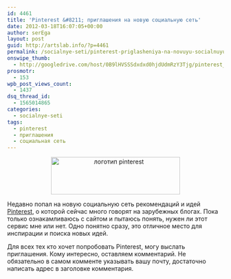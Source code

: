 ```yaml
---
id: 4461
title: 'Pinterest &#8211; приглашения на новую социальную сеть'
date: 2012-03-18T16:07:05+00:00
author: serEga
layout: post
guid: http://artslab.info/?p=4461
permalink: /socialnye-seti/pinterest-priglasheniya-na-novuyu-socialnuyu-set/
onswipe_thumb:
  - http://googledrive.com/host/0B9lHVSSSdxdxd0hjdUdmRzY3Tjg/pinterest_logo.jpg
prosmotr:
  - 153
wpb_post_views_count:
  - 1437
dsq_thread_id:
  - 1565014865
categories:
  - socialnye-seti
tags:
  - pinterest
  - приглашения
  - социальная сеть
---
```

<center>
  <img src="http://googledrive.com/host/0B9lHVSSSdxdxd0hjdUdmRzY3Tjg/pinterest_logo-300x87.jpg" alt="логотип pinterest" title="pinterest_logo" width="300" height="87" class="aligncenter size-medium wp-image-4462" srcset="http://googledrive.com/host/0B9lHVSSSdxdxd0hjdUdmRzY3Tjg/pinterest_logo-300x87.jpg 300w, http://googledrive.com/host/0B9lHVSSSdxdxd0hjdUdmRzY3Tjg/pinterest_logo.jpg 447w" sizes="(max-width: 300px) 100vw, 300px" />
</center>

Недавно попал на новую социальную сеть рекомендаций и идей [Pinterest](http://pinterest.com/), о которой сейчас много говорят на зарубежных блогах. Пока только ознакамливаюсь с сайтом и пытаюсь понять, нужен ли этот сервис мне или нет. Одно понятно сразу, это отличное место для инспирации и поиска новых идей.

Для всех тех кто хочет попробовать Pinterest, могу выслать приглашения. Кому интересно, оставляем комментарий. Не обязательно в самом комменте указывать вашу почту, достаточно написать адрес в заголовке комментария.